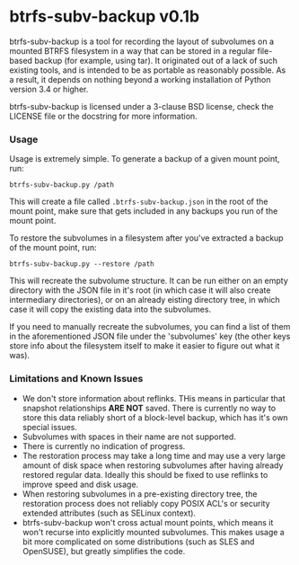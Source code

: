 # btrfs-subv-backup v0.1b
btrfs-subv-backup is a tool for recording the layout of subvolumes on
a mounted BTRFS filesystem in a way that can be stored in a regular
file-based backup (for example, using tar).  It originated out of
a lack of such existing tools, and is intended to be as portable as
reasonably possible.  As a result, it depends on nothing beyond a working
installation of Python version 3.4 or higher.

btrfs-subv-backup is licensed under a 3-clause BSD license, check the
LICENSE file or the docstring for more information.

### Usage
Usage is extremely simple.  To generate a backup of a given mount
point, run:

`btrfs-subv-backup.py /path`

This will create a file called `.btrfs-subv-backup.json` in the root of
the mount point, make sure that gets included in any backups you run of
the mount point.

To restore the subvolumes in a filesystem after you've extracted a backup
of the mount point, run:

`btrfs-subv-backup.py --restore /path`

This will recreate the subvolume structure.  It can be run either on an
empty directory with the JSON file in it's root (in which case it will
also create intermediary directories), or on an already eisting directory
tree, in which case it will copy the existing data into the subvolumes.

If you need to manually recreate the subvolumes, you can find a list
of them in the aforementioned JSON file under the 'subvolumes' key (the
other keys store info about the filesystem itself to make it easier to
figure out what it was).

### Limitations and Known Issues
* We don't store information about reflinks.  THis means in particular
that snapshot relationships __ARE NOT__ saved.  There is currently no
way to store this data reliably short of a block-level backup, which
has it's own special issues.
* Subvolumes with spaces in their name are not supported.
* There is currently no indication of progress.
* The restoration process may take a long time and may use a very large
amount of disk space when restoring subvolumes after having already
restored regular data.  Ideally this should be fixed to use reflinks to
improve speed and disk usage.
* When restoring subvolumes in a pre-existing directory tree, the
restoration process does not reliably copy POSIX ACL's or security
extended attributes (such as SELinux context).
* btrfs-subv-backup won't cross actual mount points, which means it
won't recurse into explicitly mounted subvolumes.  This makes usage a
bit more complicated on some distributions (such as SLES and OpenSUSE),
but greatly simplifies the code.
